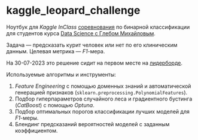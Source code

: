 # kaggle_leopard_challenge

Ноутбук для *Kaggle InClass* [соревнования](https://www.kaggle.com/competitions/leopard-challenge-classification/overview) по бинарной классификации для студентов курса [Data Science с Глебом Михайловым](https://stepik.org/course/113596/syllabus).

Задача — предсказать курит человек или нет по его клиническим данным. Целевая метрика — *F1*-мера.

На 30-07-2023 это решение сидит на первом месте на [лидерборде](https://www.kaggle.com/competitions/leopard-challenge-classification/leaderboard).

Используемые алгоритмы и инструменты:
1. *Feature Engineering* с помощью доменных знаний и автоматической генерацией признаков (`sklearn.preprocessing.PolynomialFeatures`).
2. Подбор гиперпараметров случайного леса и градиентного бустинга (*CatBoost*) с помощью *Optuna*.
3. Подбор оптимальных порогов классификации лучших моделей для *F1*-меры.
4. Блендинг предсказаний вероятностей моделей с заданным коэффициентом.
